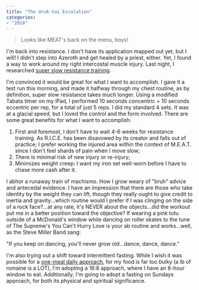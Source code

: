 ```yaml
---
title: "The Uruk-hai Escalation"
categories:
- "2018"
---
```


> Looks like MEAT's back on the menu, boys!

I'm back into resistance. I don't have its application mapped out yet, but I will! I didn't step into Azeroth and get healed by a priest, either. Yet, I found a way to work around my right intercostal muscle injury. Last night, I researched [super slow resistance training](http://www.unm.edu/~lkravitz/Article%20folder/superslow.html).

I'm convinced it would be great for what I want to accomplish. I gave it a test run this morning, and made it halfway through my chest routine, as by definition, super slow resistance takes much longer. Using a modified Tabata timer on my iPad, I performed 10 seconds concentric + 10 seconds eccentric per rep, for a total of just 5 reps. I did my standard 4 sets. It was at a glacial speed, but I loved the control and the form involved. There are some great benefits for what I want to accomplish:

1. First and foremost, I don't have to wait 4-6 weeks for resistance training. As R.I.C.E. has been disavowed by its creator and falls out of practice; I prefer working the injured area within the context of M.E.A.T. since I don't feel shards of pain when I move slow;
2. There is minimal risk of new injury or re-injury;
3. Minimizes weight creep: I want my iron set well-worn before I have to chase more cash after it.

I abhor a runaway train of machismo. How I grow weary of "bruh" advice and antecedal evidence. I have an impression that there are those who take identity by the weight they can lift, though they really ought to give credit to inertia and gravity...which routine would I prefer if I was clinging on the side of a rock face?...at any rate, it's NEVER about the objects...did the workout put me in a better position toward the objective? If wearing a pink tutu outside of a McDonald's window while dancing on roller skates to the tune of The Supreme's You Can't Hurry Love is your ab routine and works...well, as the Steve Miller Band sang:

"If you keep on dancing, you'll never grow old...dance, dance, dance."

I'm also trying out a shift toward intermittent fasting. While I wish it was possible for a [one-meal daily approach](https://academic.oup.com/ajcn/article/85/4/981/4648934), for my food is far too bulky (a lb of romaine is a LOT), I'm adopting a 16:8 approach, where I have an 8-hour window to eat. Additionally, I'm going to adopt a fasting on Sundays approach, for both its physical and spiritual significance.